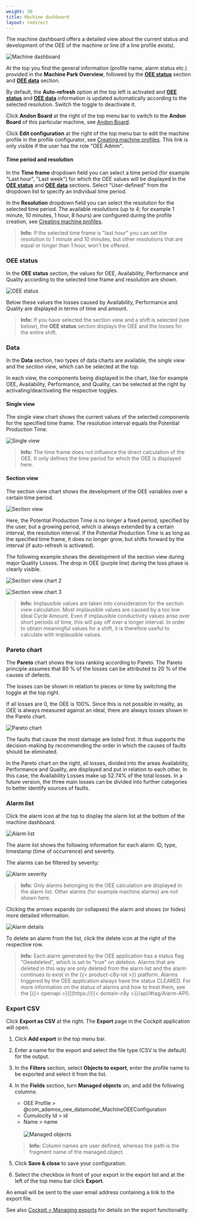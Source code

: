 ```yaml
---
weight: 30
title: Machine dashboard
layout: redirect
---
```


The machine dashboard offers a detailed view about the current status and development of the OEE of the machine or line (if a line profile exists).

![Machine dashboard](/images/oee/dashboards/dashboard-machine-dashboard.png)

At the top you find the general information (profile name, alarm status etc.) provided in the **Machine Park Overview**, followed by the [**OEE status**](#oee-status) section and [**OEE data**](#oee-data) section.

By default, the **Auto-refresh** option at the top left is activated and [**OEE status**](#oee-status) and [**OEE data**](#oee-data) information is updated automatically according to the selected resolution. Switch the toggle to deactivate it.

Click **Andon Board** at the right of the top menu bar to switch to the **Andon Board** of this particular machine, see [Andon Board](#andon-board).

Click **Edit configuration** at the right of the top menu bar to edit the machine profile in the profile configurator, see [Creating machine profiles](/oee/oee-administration/#machine-profiles). This link is only visible if the user has the role "OEE Admin".

#### Time period and resolution

In the **Time frame** dropdown field you can select a time period (for example "Last hour", "Last week") for which the OEE values will be displayed in the [**OEE status**](#oee-status) and [**OEE data**](#oee-data) sections. Select "User-defined" from the dropdown list to specify an individual time period.

In the **Resolution** dropdown field you can select the resolution for the selected time period. The available resolutions (up to 4; for example 1 minute, 10 minutes, 1 hour, 8 hours) are configured during the profile creation, see [Creating machine profiles](/oee/oee-administration/#machine-profiles).

>**Info:** If the selected time frame is "last hour" you can set the resolution to 1 minute and 10 minutes, but other resolutions that are equal or longer than 1 hour, won't be offered.

<a name="oee-status"></a>
### OEE status

In the **OEE status** section, the values for OEE, Availability, Performance and Quality according to the selected time frame and resolution are shown.

![OEE status](/images/oee/dashboards/dashboard-oee-status.png)

Below these values the losses caused by Availability, Performance and Quality are displayed in terms of time and amount.

>**Info:** If you have selected the section view and a shift is selected (see below), the **OEE status** section displays the OEE and the losses for the entire shift.

<a name="data"></a>
### Data

In the **Data** section, two types of data charts are available, the *single view* and the *section view*, which can be selected at the top.

In each view, the components being displayed in the chart, like for example OEE, Availability, Performance, and Quality, can be selected at the right by activating/deactivating the respective toggles.

#### Single view

The single view chart shows the current values of the selected components for the specified time frame. The resolution interval equals the Potential Production Time.

![Single view](/images/oee/dashboards/dashboard-single-view.png)

>**Info:** The time frame does not influence the direct calculation of the OEE. It only defines the time period for which the OEE is displayed here.

#### Section view

The section view chart shows the development of the OEE variables over a certain time period.

![Section view ](/images/oee/dashboards/dashboard-section-view.png)

Here, the Potential Production Time is no longer a fixed period, specified by the user, but a growing period, which is always extended by a certain interval, the resolution interval. If the Potential Production Time is as long as the specified time frame, it does no longer grow, but shifts forward by the interval (if auto-refresh is activated).

The following example shows the development of the section view during major Quality Losses. The drop in OEE (purple line) during the loss phase is clearly visible.

![Section view chart 2](/images/oee/dashboards/dashboard-section-view-chart-2.png)

![Section view chart 3](/images/oee/dashboards/dashboard-section-view-chart-3.png)

>**Info:** Implausible values are taken into consideration for the section view calculation. Most implausible values are caused by a too low Ideal Cycle Amount. Even if implausible conductivity values arise over short periods of time, this will pay off over a longer interval. In order to obtain meaningful values for a shift, it is therefore useful to calculate with implausible values.

### Pareto chart

The **Pareto** chart shows the loss ranking according to Pareto. The Pareto principle assumes that 80 % of the losses can be attributed to 20 % of the causes of defects.

The losses can be shown in relation to pieces or time by switching the toggle at the top right.

If all losses are 0, the OEE is 100%. Since this is not possible in reality, as OEE is always measured against an ideal, there are always losses shown in the Pareto chart.

![Pareto chart](/images/oee/dashboards/dashboard-pareto-chart.png)

The faults that cause the most damage are listed first. It thus supports the decision-making by recommending the order in which the causes of faults should be eliminated.

In the Pareto chart on the right, all losses, divided into the areas Availability, Performance and Quality, are displayed and put in relation to each other. In this case, the Availability Losses make up 52.74% of the total losses. In a future version, the three main losses can be divided into further categories to better identify sources of faults.


### Alarm list

Click the alarm icon at the top to display the alarm list at the bottom of the machine dashboard.

![Alarm list](/images/oee/dashboards/dashboard-alarm-list.png)

The alarm list shows the following information for each alarm: ID, type, timestamp (time of occurrence) and severity.

The alarms can be filtered by severity:

![Alarm severity](/images/oee/dashboards/dashboard-alarm-severity.png)

>**Info:** Only alarms belonging to the OEE calculation are displayed in the alarm list. Other alarms (for example machine alarms) are not shown here.

Clicking the arrows expands (or collapses) the alarm and shows (or hides) more detailed information.

![Alarm details](/images/oee/dashboards/dashboard-alarm-details.png)

To delete an alarm from the list, click the delete icon at the right of the respective row.

>**Info:** Each alarm generated by the OEE application has a status flag "Oeedeleted", which is set to "true" on deletion. Alarms that are deleted in this way are only deleted from the alarm list and the alarm continues to exist in the {{< product-c8y-iot >}} platform. Alarms triggered by the OEE application always have the status CLEARED. For more information on the status of alarms and how to treat them, see the [{{< openapi >}}](https://{{< domain-c8y >}}/api/#tag/Alarm-API).

### Export CSV

Click **Export as CSV** at the right. The **Export** page in the Cockpit application will open.

1. Click **Add export** in the top menu bar.
2. Enter a name for the export and select the file type (CSV is the default) for the output.
3. In the **Filters** section, select **Objects to export**, enter the profile name to be exported and select it from the list.
4. In the **Fields** section, turn **Managed objects** on, and add the following columns:
    * OEE Profile > @com_adamos_oee_datamodel_MachineOEEConfiguration
    * Cumulocity Id > id
    * Name > name
<br><br>
    ![Managed objects](/images/oee/dashboards/dashboard-export-csv-4-2.png)

    >**Info:** Column names are user defined, whereas the path is the fragment name of the managed object.

5. Click **Save & close** to save your configuration.

6. Select the checkbox in front of your export in the export list and at the left of the top menu bar click **Export**.

An email will be sent to the user email address containing a link to the export file.

See also [Cockpit > Managing exports](/users-guide/cockpit/#exports/) for details on the export functionality.


<!--
#### Shifts

If shifts are stored in the xHub Shift Plan Service, they can be selected here. By switching to the section view the OEE of the shift is calculated, therefore only OEE values calculated during the phase "PRODUCTION" are taken into account. Values during the Phase "NON-PRODUCTION" or "BREAK" will be ignored.

Exercise: Creating a shift.
<br>
Shifts can be created using [Swagger documentation](https://services.adamos-hub.dev/shift-service/swagger-ui.html#/shift/searchShiftsUsingGET).

Please note: Shifts of one location can't overlap, that means you are not able to enter this:

"Shift 1 End: 2019-08-05T12:00:00
<br> Shift 2 Start: 2019-08-05T12:00:00" ... instead you have to enter this:

"Shift 1 End: 2019-08-05T11:59:59" &nbsp;or "Shift 2 Start: 2019-08-05T12:00:01"

#### Shifts

Shift phases are visible in the OEE chart, the correct phase name will be displayed when pointing on the regarding values (1st picture).<br>
Different phases are represented by different connecting lines in the graph (2nd picture).

![Shift in graph](/images/oee/dashboards/dashboard-shift-in-graph-1.png)

![Shift in graph](/images/oee/dashboards/dashboard-shift-in-graph-2.png)

-->
